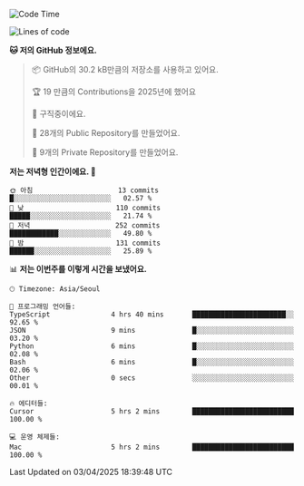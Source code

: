   <!--START_SECTION:waka-->
![Code Time](http://img.shields.io/badge/Code%20Time-1%2C034%20hrs%2012%20mins-blue)

![Lines of code](https://img.shields.io/badge/%EC%A0%80%EB%8A%94%20%EC%97%AC%ED%83%9C%EA%B9%8C%EC%A7%80%20-799.8%20thousand%20%EC%A4%84%EC%9D%98%20%EC%BD%94%EB%93%9C%EB%A5%BC%20%EC%9E%91%EC%84%B1%ED%96%88%EC%96%B4%EC%9A%94.-blue)

**🐱 저의 GitHub 정보에요.** 

> 📦 GitHub의 30.2 kB만큼의 저장소를 사용하고 있어요. 
 > 
> 🏆 19 만큼의 Contributions을 2025년에 했어요
 > 
> 💼 구직중이에요.
 > 
> 📜 28개의 Public Repository를 만들었어요. 
 > 
> 🔑 9개의 Private Repository를 만들었어요. 
 > 
**저는 저녁형 인간이에요. 🦉** 

```text
🌞 아침                     13 commits          █░░░░░░░░░░░░░░░░░░░░░░░░   02.57 % 
🌆 낮　                     110 commits         █████░░░░░░░░░░░░░░░░░░░░   21.74 % 
🌃 저녁                     252 commits         ████████████░░░░░░░░░░░░░   49.80 % 
🌙 밤　                     131 commits         ██████░░░░░░░░░░░░░░░░░░░   25.89 % 
```


📊 **저는 이번주를 이렇게 시간을 보냈어요.** 

```text
🕑︎ Timezone: Asia/Seoul

💬 프로그래밍 언어들: 
TypeScript               4 hrs 40 mins       ███████████████████████░░   92.65 % 
JSON                     9 mins              █░░░░░░░░░░░░░░░░░░░░░░░░   03.20 % 
Python                   6 mins              █░░░░░░░░░░░░░░░░░░░░░░░░   02.08 % 
Bash                     6 mins              █░░░░░░░░░░░░░░░░░░░░░░░░   02.06 % 
Other                    0 secs              ░░░░░░░░░░░░░░░░░░░░░░░░░   00.01 % 

🔥 에디터들: 
Cursor                   5 hrs 2 mins        █████████████████████████   100.00 % 

💻 운영 체제들: 
Mac                      5 hrs 2 mins        █████████████████████████   100.00 % 
```


 Last Updated on 03/04/2025 18:39:48 UTC
<!--END_SECTION:waka-->
